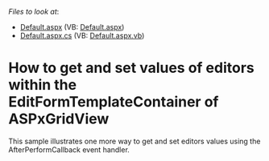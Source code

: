<!-- default file list -->
*Files to look at*:

* [Default.aspx](./CS/WebApplication2/Default.aspx) (VB: [Default.aspx](./VB/WebApplication2/Default.aspx))
* [Default.aspx.cs](./CS/WebApplication2/Default.aspx.cs) (VB: [Default.aspx.vb](./VB/WebApplication2/Default.aspx.vb))
<!-- default file list end -->
# How to get and set values of editors within the EditFormTemplateContainer of ASPxGridView


<p>This sample illustrates one more way to get and set editors values using the AfterPerformCallback event handler.</p>

<br/>


